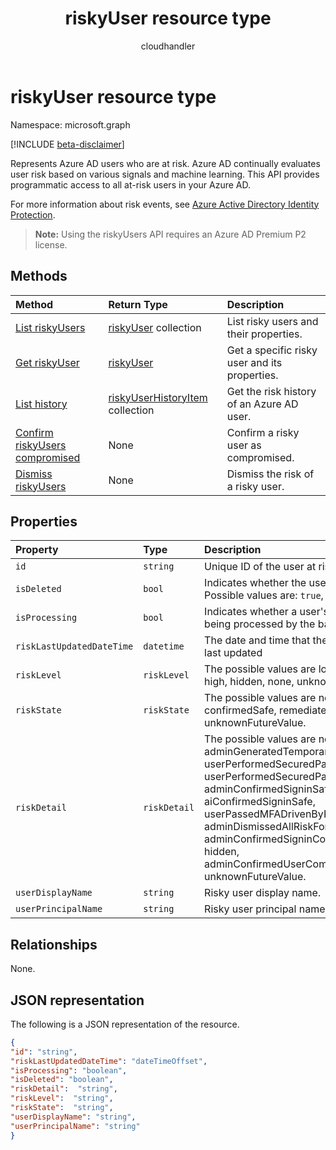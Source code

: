 ﻿---
title: "riskyUser resource type"
description: "Represents Azure AD users who are at risk. Azure AD continually evaluates user risk based on various signals and machine learning. This API provides programmatic access to all at-risk users in your Azure AD."
author: "cloudhandler"
localization_priority: Normal
doc_type: resourcePageType
ms.prod: "microsoft-identity-platform"
---

# riskyUser resource type

Namespace: microsoft.graph

[!INCLUDE [beta-disclaimer](../../includes/beta-disclaimer.md)]

Represents Azure AD users who are at risk. Azure AD continually evaluates user risk based on various signals and machine learning. This API provides programmatic access to all at-risk users in your Azure AD.

For more information about risk events, see [Azure Active Directory Identity Protection](/azure/active-directory/identity-protection/overview-identity-protection).

>**Note:** Using the riskyUsers API requires an Azure AD Premium P2 license.

## Methods

| Method                                                                    | Return Type                                                | Description                                   |
| :------------------------------------------------------------------------ | :--------------------------------------------------------- | :-------------------------------------------- |
| [List riskyUsers](../api/riskyusers-list.md)                              | [riskyUser](riskyuser.md) collection                       | List risky users and their properties.        |
| [Get riskyUser](../api/riskyusers-get.md)                                 | [riskyUser](riskyuser.md)                                  | Get a specific risky user and its properties. |
| [List history](../api/riskyuser-list-history.md)                          | [riskyUserHistoryItem](riskyuserhistoryitem.md) collection | Get the risk history of an Azure AD user.     |
| [Confirm riskyUsers compromised](../api/riskyusers-confirmcompromised.md) | None                                                       | Confirm a risky user as compromised.          |
| [Dismiss riskyUsers](../api/riskyusers-dismiss.md)                        | None                                                       | Dismiss the risk of a risky user.             |

## Properties

| Property   | Type|Description|
|:---------------|:--------|:----------|
|`id`|`string`|Unique ID of the user at risk.|
|`isDeleted`|`bool`|Indicates whether the user is deleted. Possible values are: `true`, `false`.|
|`isProcessing`|`bool`|Indicates whether a user's risky state is being processed by the backend.|
|`riskLastUpdatedDateTime`|`datetime`|The date and time that the risky user was last updated|
|`riskLevel`|`riskLevel`| The possible values are low, medium, high, hidden, none, unknownFutureValue.  |
|`riskState`|`riskState`| The possible values are none, confirmedSafe, remediated, atRisk, unknownFutureValue.  |
|`riskDetail`|`riskDetail`| The possible values are none, adminGeneratedTemporaryPassword, userPerformedSecuredPasswordChange, userPerformedSecuredPasswordReset, adminConfirmedSigninSafe, aiConfirmedSigninSafe, userPassedMFADrivenByRiskBasedPolicy, adminDismissedAllRiskForUser, adminConfirmedSigninCompromised, hidden, adminConfirmedUserCompromised, unknownFutureValue.  |
|`userDisplayName`|`string`|Risky user display name.|
|`userPrincipalName`|`string`|Risky user principal name.|

## Relationships

None.

## JSON representation

The following is a JSON representation of the resource.

<!-- {
  "blockType": "resource",
  "optionalProperties": [
    
  ],
  "keyProperty": "id",
  "@odata.type": "microsoft.graph.riskyUser"
}-->

```json
{
"id": "string",
"riskLastUpdatedDateTime": "dateTimeOffset",
"isProcessing": "boolean",
"isDeleted": "boolean",
"riskDetail":  "string",
"riskLevel":  "string",
"riskState":  "string",
"userDisplayName": "string",
"userPrincipalName": "string"
}

```

<!-- uuid: 8fcb5dbc-d5aa-4681-8e31-b001d5168d79
2015-10-25 14:57:30 UTC -->

<!-- {
  "type": "#page.annotation",
  "description": "riskyusers resource",
  "keywords": "",
  "section": "documentation",
  "tocPath": ""
}-->

